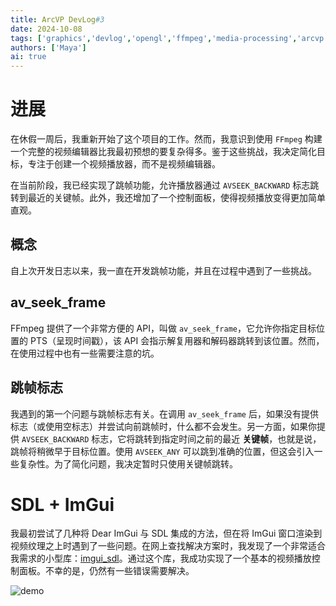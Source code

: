 ```yaml
---
title: ArcVP DevLog#3
date: 2024-10-08
tags: ['graphics','devlog','opengl','ffmpeg','media-processing','arcvp']
authors: ['Maya']
ai: true
---
```

# 进展

在休假一周后，我重新开始了这个项目的工作。然而，我意识到使用 `FFmpeg` 构建一个完整的视频编辑器比我最初预想的要复杂得多。鉴于这些挑战，我决定简化目标，专注于创建一个视频播放器，而不是视频编辑器。

在当前阶段，我已经实现了跳帧功能，允许播放器通过 `AVSEEK_BACKWARD` 标志跳转到最近的关键帧。此外，我还增加了一个控制面板，使得视频播放变得更加简单直观。

## 概念

自上次开发日志以来，我一直在开发跳帧功能，并且在过程中遇到了一些挑战。

## av_seek_frame

FFmpeg 提供了一个非常方便的 API，叫做 `av_seek_frame`，它允许你指定目标位置的 PTS（呈现时间戳），该 API 会指示解复用器和解码器跳转到该位置。然而，在使用过程中也有一些需要注意的坑。

## 跳帧标志

我遇到的第一个问题与跳帧标志有关。在调用 `av_seek_frame` 后，如果没有提供标志（或使用空标志）并尝试向前跳帧时，什么都不会发生。另一方面，如果你提供 `AVSEEK_BACKWARD` 标志，它将跳转到指定时间之前的最近 **关键帧**，也就是说，跳帧将稍微早于目标位置。使用 `AVSEEK_ANY` 可以跳到准确的位置，但这会引入一些复杂性。为了简化问题，我决定暂时只使用关键帧跳转。

# SDL + ImGui
我最初尝试了几种将 Dear ImGui 与 SDL 集成的方法，但在将 ImGui 窗口渲染到视频纹理之上时遇到了一些问题。在网上查找解决方案时，我发现了一个非常适合我需求的小型库：[imgui_sdl](https://github.com/Tyyppi77/imgui_sdl)。通过这个库，我成功实现了一个基本的视频播放控制面板。不幸的是，仍然有一些错误需要解决。

![demo](
/devlog/devlog3-demostrate.png)
